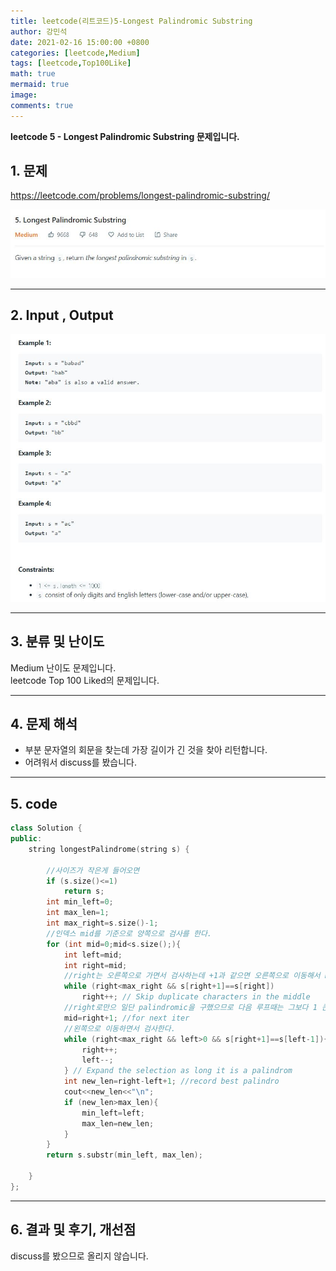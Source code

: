 ```yaml
---
title: leetcode(리트코드)5-Longest Palindromic Substring
author: 강민석
date: 2021-02-16 15:00:00 +0800
categories: [leetcode,Medium]
tags: [leetcode,Top100Like]
math: true
mermaid: true
image: 
comments: true
---
```


**leetcode 5 - Longest Palindromic Substring 문제입니다.**

## 1. 문제
<https://leetcode.com/problems/longest-palindromic-substring/>  

![](/assets/img/sample/leetcode/5/Problem.JPG)

-----  

## 2. Input , Output

![](/assets/img/sample/leetcode/5/input.JPG)  

-----  

## 3. 분류 및 난이도

Medium 난이도 문제입니다.  
leetcode Top 100 Liked의 문제입니다.  


-----  

## 4. 문제 해석

- 부분 문자열의 회문을 찾는데 가장 길이가 긴 것을 찾아 리턴합니다.
- 어려워서 discuss를 봤습니다.



-----  

## 5. code

```c++
class Solution {
public:
    string longestPalindrome(string s) {
        
        //사이즈가 작은게 들어오면
        if (s.size()<=1) 
            return s;
        int min_left=0;
        int max_len=1;
        int max_right=s.size()-1;
        //인덱스 mid를 기준으로 양쪽으로 검사를 한다.
        for (int mid=0;mid<s.size();){
            int left=mid;
            int right=mid;
            //right는 오른쪽으로 가면서 검사하는데 +1과 같으면 오른쪽으로 이동해서 max_len값을 늘린다. 같으면 어쨋든 palindromic이다.
            while (right<max_right && s[right+1]==s[right])
                right++; // Skip duplicate characters in the middle
            //right로만으 일단 palindromic을 구했으므로 다음 루프때는 그보다 1 큰값에서 루프를 돌게 한다.
            mid=right+1; //for next iter
            //왼쪽으로 이동하면서 검사한다.
            while (right<max_right && left>0 && s[right+1]==s[left-1]){
                right++; 
                left--;
            } // Expand the selection as long it is a palindrom
            int new_len=right-left+1; //record best palindro
            cout<<new_len<<"\n";
            if (new_len>max_len){ 
                min_left=left; 
                max_len=new_len; 
            }
        }
        return s.substr(min_left, max_len);

    }
};
```


-----

## 6. 결과 및 후기, 개선점

discuss를 봤으므로 올리지 않습니다.  